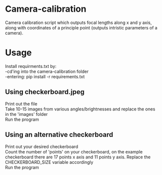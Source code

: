 # Camera-calibration  
Camera calibration script which outputs focal lengths along x and y axis, along with coordinates of a principle point (outputs intristic parameters of a camera).  

# Usage
Install requirments.txt by:  
-cd'ing into the camera-calibration folder  
-entering: pip install -r requirements.txt  

## Using checkerboard.jpeg  
Print out the file  
Take 10-15 images from various angles/brightnesses and replace the ones in the 'images' folder  
Run the program  

## Using an alternative checkerboard  
Print out your desired checkerboard  
Count the number of 'points' on your checkerboard, on the example checkerboard there are 17 points x axis and 11 points y axis. Replace the CHECKERBOARD_SIZE variable accordingly  
Run the program  


